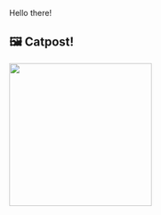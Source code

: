 Hello there!



## 🖼️ Catpost!

<sub>
    <img src="https://cdn2.thecatapi.com/images/SseEYFv7P.png" height="256">
</sub>

